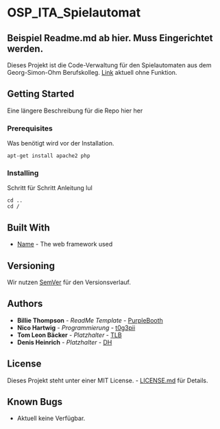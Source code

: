 # OSP_ITA_Spielautomat
## Beispiel Readme.md ab hier. Muss Eingerichtet werden.

Dieses Projekt ist die Code-Verwaltung für den Spielautomaten aus dem Georg-Simon-Ohm Berufskolleg. 
[Link](https://t0g3pii.de/OSP_ITA_Spielautomat) aktuell ohne Funktion.

## Getting Started

Eine längere Beschreibung für die Repo hier her

### Prerequisites

Was benötigt wird vor der Installation.

```
apt-get install apache2 php
```

### Installing

Schritt für Schritt Anleitung lul

```
cd ..
cd /
```

## Built With

* [Name](http://google.com) - The web framework used

## Versioning

Wir nutzen [SemVer](http://semver.org/) für den Versionsverlauf. 

## Authors

* **Billie Thompson** - *ReadMe Template* - [PurpleBooth](https://github.com/PurpleBooth)
* **Nico Hartwig** - *Programmierung* - [t0g3pii](https://github.com/t0g3pii)
* **Tom Leon Bäcker** - *Platzhalter* - [TLB](https://github.com/t0g3pii)
* **Denis Heinrich** - *Platzhalter* - [DH](https://github.com/t0g3pii)

## License

Dieses Projekt steht unter einer MIT License. - [LICENSE.md](LICENSE) für Details.

## Known Bugs

* Aktuell keine Verfügbar.
